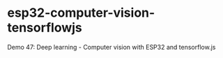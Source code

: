 # esp32-computer-vision-tensorflowjs
Demo 47: Deep learning - Computer vision with ESP32 and tensorflow.js
